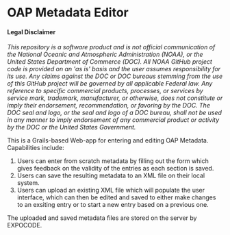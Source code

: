 # OAP Metadata Editor

#### Legal Disclaimer
*This repository is a software product and is not official communication 
of the National Oceanic and Atmospheric Administration (NOAA), or the 
United States Department of Commerce (DOC).  All NOAA GitHub project 
code is provided on an 'as is' basis and the user assumes responsibility 
for its use.  Any claims against the DOC or DOC bureaus stemming from 
the use of this GitHub project will be governed by all applicable Federal 
law.  Any reference to specific commercial products, processes, or services 
by service mark, trademark, manufacturer, or otherwise, does not constitute 
or imply their endorsement, recommendation, or favoring by the DOC. 
The DOC seal and logo, or the seal and logo of a DOC bureau, shall not 
be used in any manner to imply endorsement of any commercial product 
or activity by the DOC or the United States Government.*

This is a Grails-based Web-app for entering and editing OAP Metadata. Capabilities include:

1. Users can enter from scratch metadata by filling out the form which gives feedback on the validity of the entries as each section is saved.
2. Users can save the resulting metadata to an XML file on their local system.
3. Users can upload an existing XML file which will populate the user interface, which can then be edited and saved to either make changes to an exsiting entry or to start a new entry based on a previous one.

The uploaded and saved metadata files are stored on the server by EXPOCODE.
